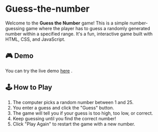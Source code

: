 # Guess-the-number
Welcome to the **Guess the Number** game! This is a simple number-guessing game where the player has to guess a randomly generated number within a specified range. It's a fun, interactive game built with HTML, CSS, and JavaScript.

## 🎮 Demo
You can try the live demo [here](https://prathamkarki.github.io/Guess-the-number/) .

## 🕹️ How to Play
1. The computer picks a random number between 1 and 25.
2. You enter a guess and click the "Guess" button.
3. The game will tell you if your guess is too high, too low, or correct.
4. Keep guessing until you find the correct number!
5. Click "Play Again" to restart the game with a new number.
